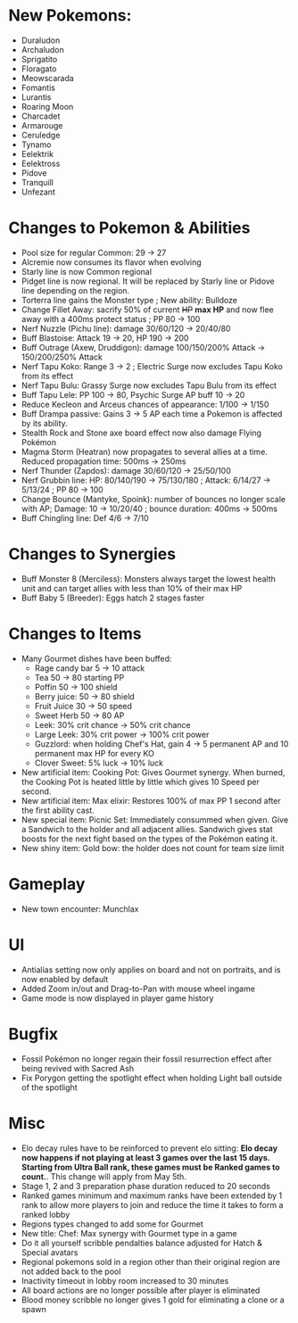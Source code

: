 # New Pokemons:

- Duraludon
- Archaludon
- Sprigatito
- Floragato
- Meowscarada
- Fomantis
- Lurantis
- Roaring Moon
- Charcadet
- Armarouge
- Ceruledge
- Tynamo
- Eelektrik
- Eelektross
- Pidove
- Tranquill
- Unfezant

# Changes to Pokemon & Abilities

- Pool size for regular Common: 29 → 27
- Alcremie now consumes its flavor when evolving
- Starly line is now Common regional
- Pidget line is now regional. It will be replaced by Starly line or Pidove line depending on the region.
- Torterra line gains the Monster type ; New ability: Bulldoze
- Change Fillet Away: sacrify 50% of current ~~HP~~ **max HP** and now flee away with a 400ms protect status ; PP 80 → 100
- Nerf Nuzzle (Pichu line): damage 30/60/120 → 20/40/80
- Buff Blastoise: Attack 19 → 20, HP 190 → 200
- Buff Outrage (Axew, Druddigon): damage 100/150/200% Attack → 150/200/250% Attack
- Nerf Tapu Koko: Range 3 → 2 ; Electric Surge now excludes Tapu Koko from its effect
- Nerf Tapu Bulu: Grassy Surge now excludes Tapu Bulu from its effect
- Buff Tapu Lele: PP 100 → 80, Psychic Surge AP buff 10 → 20
- Reduce Kecleon and Arceus chances of appearance: 1/100 → 1/150
- Buff Drampa passive: Gains 3 → 5 AP each time a Pokemon is affected by its ability.
- Stealth Rock and Stone axe board effect now also damage Flying Pokémon
- Magma Storm (Heatran) now propagates to several allies at a time. Reduced propagation time: 500ms → 250ms
- Nerf Thunder (Zapdos): damage 30/60/120 → 25/50/100
- Nerf Grubbin line: HP: 80/140/190 → 75/130/180 ; Attack: 6/14/27 → 5/13/24 ; PP 80 → 100
- Change Bounce (Mantyke, Spoink): number of bounces no longer scale with AP; Damage: 10 → 10/20/40 ; bounce duration: 400ms → 500ms
- Buff Chingling line: Def 4/6 → 7/10

# Changes to Synergies

- Buff Monster 8 (Merciless): Monsters always target the lowest health unit and can target allies with less than 10% of their max HP
- Buff Baby 5 (Breeder): Eggs hatch 2 stages faster

# Changes to Items

- Many Gourmet dishes have been buffed:
    - Rage candy bar 5 → 10 attack
    - Tea 50 → 80 starting PP
    - Poffin 50 → 100 shield
    - Berry juice: 50 → 80 shield
    - Fruit Juice 30 → 50 speed
    - Sweet Herb 50 → 80 AP
    - Leek: 30% crit chance → 50% crit chance
    - Large Leek: 30% crit power → 100% crit power
    - Guzzlord: when holding Chef's Hat, gain 4 → 5 permanent AP and 10 permanent max HP for every KO
    - Clover Sweet: 5% luck → 10% luck
- New artificial item: Cooking Pot: Gives Gourmet synergy. When burned, the Cooking Pot is heated little by little which gives 10 Speed per second.
- New artificial item: Max elixir: Restores 100% of max PP 1 second after the first ability cast.
- New special item: Picnic Set: Immediately consummed when given. Give a Sandwich to the holder and all adjacent allies. Sandwich gives stat boosts for the next fight based on the types of the Pokémon eating it.
- New shiny item: Gold bow: the holder does not count for team size limit

# Gameplay

- New town encounter: Munchlax

# UI

- Antialias setting now only applies on board and not on portraits, and is now enabled by default
- Added Zoom in/out and Drag-to-Pan with mouse wheel ingame
- Game mode is now displayed in player game history

# Bugfix

- Fossil Pokémon no longer regain their fossil resurrection effect after being revived with Sacred Ash
- Fix Porygon getting the spotlight effect when holding Light ball outside of the spotlight

# Misc

- Elo decay rules have to be reinforced to prevent elo sitting: **Elo decay now happens if not playing at least 3 games over the last 15 days. Starting from Ultra Ball rank, these games must be Ranked games to count.**. This change will apply from May 5th.
- Stage 1, 2 and 3 preparation phase duration reduced to 20 seconds
- Ranked games minimum and maximum ranks have been extended by 1 rank to allow more players to join and reduce the time it takes to form a ranked lobby
- Regions types changed to add some for Gourmet
- New title: Chef: Max synergy with Gourmet type in a game
- Do it all yourself scribble pendalties balance adjusted for Hatch & Special avatars
- Regional pokemons sold in a region other than their original region are not added back to the pool
- Inactivity timeout in lobby room increased to 30 minutes
- All board actions are no longer possible after player is eliminated
- Blood money scribble no longer gives 1 gold for eliminating a clone or a spawn

